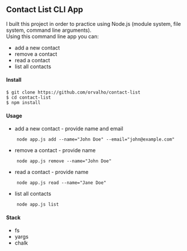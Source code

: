 ## Contact List CLI App

I built this project in order to practice using Node.js (module system, file system, command line arguments).  
Using this command line app you can:
- add a new contact
- remove a contact
- read a contact
- list all contacts

#### Install

    $ git clone https://github.com/orvalho/contact-list
    $ cd contact-list
    $ npm install

#### Usage

- add a new contact - provide name and email  
```
    node app.js add --name="John Doe" --email="john@example.com"
```

- remove a contact - provide name  
``` 
    node app.js remove --name="John Doe"
```
- read a contact - provide name  
``` 
    node app.js read --name="Jane Doe" 
```
- list all contacts  
``` 
    node app.js list
```

#### Stack

-   fs
-   yargs
-   chalk
